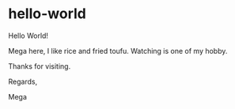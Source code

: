 # hello-world

Hello World!

Mega here, I like rice and fried toufu. Watching is one of my hobby.

Thanks for visiting.

Regards,

Mega
